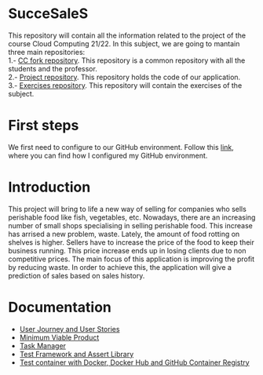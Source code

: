 # SucceSaleS
This repository will contain all the information related to the project of the course Cloud Computing 21/22. In this subject, we are going to mantain three main repositories:  
1.- [CC fork repository](https://github.com/Samius1/CC-21-22). This repository is a common repository with all the students and the professor.  
2.- [Project repository](https://github.com/Samius1/SucceSaleS). This repository holds the code of our application.  
3.- [Exercises repository](https://github.com/Samius1/CC2122-Exercises). This repository will contain the exercises of the subject.  


# First steps
We first need to configure to our GitHub environment. Follow this [link](./docs/firstSteps.md), where you can find how I configured my GitHub environment.

# Introduction
This project will bring to life a new way of selling for companies who sells perishable food like fish, vegetables, etc. Nowadays, there are an increasing number of small shops specialising in selling perishable food. This increase has arrised a new problem, waste. Lately, the amount of food rotting on shelves is higher. Sellers have to increase the price of the food to keep their business running. This price increase ends up in losing clients due to non competitive prices. The main focus of this application is improving the profit by reducing waste. In order to achieve this, the application will give a prediction of sales based on sales history. 

# Documentation
- [User Journey and User Stories](./docs/userJourney.md)
- [Minimum Viable Product](./docs/pmv.md)
- [Task Manager](./docs/taskManager.md)
- [Test Framework and Assert Library](./docs/testFramework.md)
- [Test container with Docker, Docker Hub and GitHub Container Registry](./docs/docker.md)